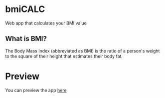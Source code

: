 # bmiCALC
Web app that calculates your BMI value

## What is BMI?
The Body Mass Index (abbreviated as BMI) is the ratio of a person's weight to the square of their height that estimates their body fat.

# Preview
You can preview the app [here](https://justmemet.github.io/bmicalc/)

